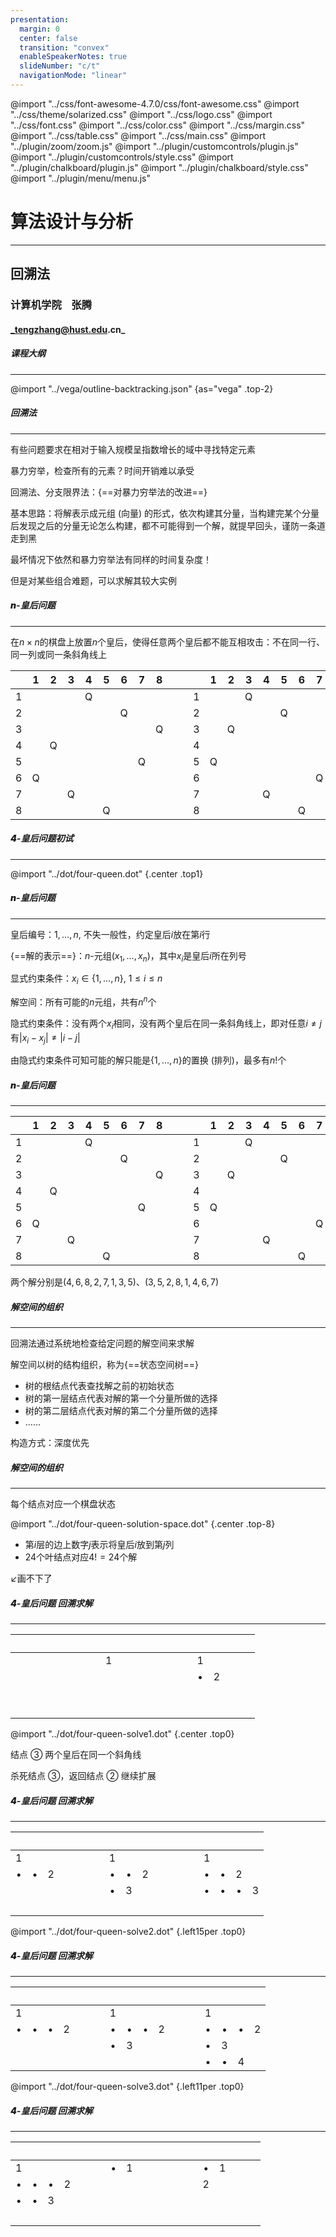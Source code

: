 ```yaml
---
presentation:
  margin: 0
  center: false
  transition: "convex"
  enableSpeakerNotes: true
  slideNumber: "c/t"
  navigationMode: "linear"
---
```


@import "../css/font-awesome-4.7.0/css/font-awesome.css"
@import "../css/theme/solarized.css"
@import "../css/logo.css"
@import "../css/font.css"
@import "../css/color.css"
@import "../css/margin.css"
@import "../css/table.css"
@import "../css/main.css"
@import "../plugin/zoom/zoom.js"
@import "../plugin/customcontrols/plugin.js"
@import "../plugin/customcontrols/style.css"
@import "../plugin/chalkboard/plugin.js"
@import "../plugin/chalkboard/style.css"
@import "../plugin/menu/menu.js"

<!-- slide id="front-page" data-notes="" -->

<div class="bottom20"></div>

# 算法设计与分析

<hr class="width70 center">

## 回溯法

<div class="bottom8"></div>

### 计算机学院 &nbsp;&nbsp; 张腾

#### _tengzhang@hust.edu.cn_

<!-- slide vertical=true data-notes="" -->

##### 课程大纲

---

@import "../vega/outline-backtracking.json" {as="vega" .top-2}

<!-- slide data-notes="" -->

##### 回溯法

---

有些问题要求在相对于输入规模呈指数增长的域中寻找特定元素

暴力穷举，检查所有的元素？时间开销难以承受

<div class="top2"></div>

回溯法、分支限界法：{==对暴力穷举法的改进==}

基本思路：将解表示成元组 (向量) 的形式，依次构建其分量，当构建完某个分量后发现之后的分量无论怎么构建，都不可能得到一个解，就提早回头，谨防一条道走到黑

<div class="top2"></div>

最坏情况下依然和暴力穷举法有同样的时间复杂度！

但是对某些组合难题，可以求解其较大实例

<!-- slide data-notes="" -->

##### <span style="font-weight:900">n</span>-皇后问题

---

在$n \times n$的棋盘上放置$n$个皇后，使得任意两个皇后都不能互相攻击：不在同一行、同一列或同一条斜角线上

<div class="top-2 tighttable row1-8-column2-9-fullborder row1-8-column13-20-fullborder">

| &zwnj; |   1    |   2    |   3    |   4    |   5    |   6    |   7    |   8    | &zwnj; | &zwnj; | &zwnj; |   1    |   2    |   3    |   4    |   5    |   6    |   7    |   8    |
| :----: | :----: | :----: | :----: | :----: | :----: | :----: | :----: | :----: | :----: | :----: | :----: | :----: | :----: | :----: | :----: | :----: | :----: | :----: | :----: |
|   1    | &zwnj; | &zwnj; | &zwnj; |   Q    | &zwnj; | &zwnj; | &zwnj; | &zwnj; | &zwnj; | &zwnj; |   1    | &zwnj; | &zwnj; |   Q    | &zwnj; | &zwnj; | &zwnj; | &zwnj; | &zwnj; |
|   2    | &zwnj; | &zwnj; | &zwnj; | &zwnj; | &zwnj; |   Q    | &zwnj; | &zwnj; | &zwnj; | &zwnj; |   2    | &zwnj; | &zwnj; | &zwnj; | &zwnj; |   Q    | &zwnj; | &zwnj; | &zwnj; |
|   3    | &zwnj; | &zwnj; | &zwnj; | &zwnj; | &zwnj; | &zwnj; | &zwnj; |   Q    | &zwnj; | &zwnj; |   3    | &zwnj; |   Q    | &zwnj; | &zwnj; | &zwnj; | &zwnj; | &zwnj; | &zwnj; |
|   4    | &zwnj; |   Q    | &zwnj; | &zwnj; | &zwnj; | &zwnj; | &zwnj; | &zwnj; | &zwnj; | &zwnj; |   4    | &zwnj; | &zwnj; | &zwnj; | &zwnj; | &zwnj; | &zwnj; | &zwnj; |   Q    |
|   5    | &zwnj; | &zwnj; | &zwnj; | &zwnj; | &zwnj; | &zwnj; |   Q    | &zwnj; | &zwnj; | &zwnj; |   5    |   Q    | &zwnj; | &zwnj; | &zwnj; | &zwnj; | &zwnj; | &zwnj; | &zwnj; |
|   6    |   Q    | &zwnj; | &zwnj; | &zwnj; | &zwnj; | &zwnj; | &zwnj; | &zwnj; | &zwnj; | &zwnj; |   6    | &zwnj; | &zwnj; | &zwnj; | &zwnj; | &zwnj; | &zwnj; |   Q    | &zwnj; |
|   7    | &zwnj; | &zwnj; |   Q    | &zwnj; | &zwnj; | &zwnj; | &zwnj; | &zwnj; | &zwnj; | &zwnj; |   7    | &zwnj; | &zwnj; | &zwnj; |   Q    | &zwnj; | &zwnj; | &zwnj; | &zwnj; |
|   8    | &zwnj; | &zwnj; | &zwnj; | &zwnj; |   Q    | &zwnj; | &zwnj; | &zwnj; | &zwnj; | &zwnj; |   8    | &zwnj; | &zwnj; | &zwnj; | &zwnj; | &zwnj; |   Q    | &zwnj; | &zwnj; |

</div>

<!-- slide vertical=true data-notes="" -->

##### <span style="font-weight:900">4</span>-皇后问题初试

---

@import "../dot/four-queen.dot" {.center .top1}

<!-- slide vertical=true data-notes="" -->

##### <span style="font-weight:900">n</span>-皇后问题

---

皇后编号：$1, \ldots, n$, 不失一般性，约定皇后$i$放在第$i$行

{==解的表示==}：$n$-元组$(x_1, \ldots, x_n)$，其中$x_i$是皇后$i$所在列号

显式约束条件：$x_i \in \{1, \ldots, n\}, ~ 1 \le i \le n$

解空间：所有可能的$n$元组，共有$n^n$个

隐式约束条件：没有两个$x_i$相同，没有两个皇后在同一条斜角线上，即对任意$i \ne j$有$|x_i - x_j| \ne |i - j|$

由隐式约束条件可知可能的解只能是$\{1, \ldots, n\}$的置换 (排列)，最多有$n!$个

<!-- slide vertical=true data-notes="" -->

##### <span style="font-weight:900">n</span>-皇后问题

---

<div class="top-2 tighttable row1-8-column2-9-fullborder row1-8-column13-20-fullborder">

| &zwnj; |   1    |   2    |   3    |   4    |   5    |   6    |   7    |   8    | &zwnj; | &zwnj; | &zwnj; |   1    |   2    |   3    |   4    |   5    |   6    |   7    |   8    |
| :----: | :----: | :----: | :----: | :----: | :----: | :----: | :----: | :----: | :----: | :----: | :----: | :----: | :----: | :----: | :----: | :----: | :----: | :----: | :----: |
|   1    | &zwnj; | &zwnj; | &zwnj; |   Q    | &zwnj; | &zwnj; | &zwnj; | &zwnj; | &zwnj; | &zwnj; |   1    | &zwnj; | &zwnj; |   Q    | &zwnj; | &zwnj; | &zwnj; | &zwnj; | &zwnj; |
|   2    | &zwnj; | &zwnj; | &zwnj; | &zwnj; | &zwnj; |   Q    | &zwnj; | &zwnj; | &zwnj; | &zwnj; |   2    | &zwnj; | &zwnj; | &zwnj; | &zwnj; |   Q    | &zwnj; | &zwnj; | &zwnj; |
|   3    | &zwnj; | &zwnj; | &zwnj; | &zwnj; | &zwnj; | &zwnj; | &zwnj; |   Q    | &zwnj; | &zwnj; |   3    | &zwnj; |   Q    | &zwnj; | &zwnj; | &zwnj; | &zwnj; | &zwnj; | &zwnj; |
|   4    | &zwnj; |   Q    | &zwnj; | &zwnj; | &zwnj; | &zwnj; | &zwnj; | &zwnj; | &zwnj; | &zwnj; |   4    | &zwnj; | &zwnj; | &zwnj; | &zwnj; | &zwnj; | &zwnj; | &zwnj; |   Q    |
|   5    | &zwnj; | &zwnj; | &zwnj; | &zwnj; | &zwnj; | &zwnj; |   Q    | &zwnj; | &zwnj; | &zwnj; |   5    |   Q    | &zwnj; | &zwnj; | &zwnj; | &zwnj; | &zwnj; | &zwnj; | &zwnj; |
|   6    |   Q    | &zwnj; | &zwnj; | &zwnj; | &zwnj; | &zwnj; | &zwnj; | &zwnj; | &zwnj; | &zwnj; |   6    | &zwnj; | &zwnj; | &zwnj; | &zwnj; | &zwnj; | &zwnj; |   Q    | &zwnj; |
|   7    | &zwnj; | &zwnj; |   Q    | &zwnj; | &zwnj; | &zwnj; | &zwnj; | &zwnj; | &zwnj; | &zwnj; |   7    | &zwnj; | &zwnj; | &zwnj; |   Q    | &zwnj; | &zwnj; | &zwnj; | &zwnj; |
|   8    | &zwnj; | &zwnj; | &zwnj; | &zwnj; |   Q    | &zwnj; | &zwnj; | &zwnj; | &zwnj; | &zwnj; |   8    | &zwnj; | &zwnj; | &zwnj; | &zwnj; | &zwnj; |   Q    | &zwnj; | &zwnj; |

</div>

两个解分别是$(4, 6, 8, 2, 7, 1, 3, 5)$、$(3, 5, 2, 8, 1, 4, 6, 7)$

<!-- slide data-notes="" -->

##### 解空间的组织

---

回溯法通过系统地检查给定问题的解空间来求解

解空间以树的结构组织，称为{==状态空间树==}

- 树的根结点代表查找解之前的初始状态
- 树的第一层结点代表对解的第一个分量所做的选择
- 树的第二层结点代表对解的第二个分量所做的选择
- ……

<div class="top2"></div>

构造方式：深度优先

<!-- slide vertical=true data-notes="" -->

##### 解空间的组织

---

每个结点对应一个棋盘状态

@import "../dot/four-queen-solution-space.dot" {.center .top-8}

<div class="top-1"></div>

- 第$i$层的边上数字$j$表示将皇后$i$放到第$j$列
- $24$个叶结点对应$4!=24$个解

<p class="left73per top-50per">↙画不下了</p>

<!-- slide data-notes="" -->

##### <span style="font-weight:900">4</span>-皇后问题 回溯求解

---

<div class="top-5 tighttable row0-4-column0-4-fullborder row0-4-column7-10-fullborder row0-4-column13-16-fullborder">

| &ensp; | &ensp; | &ensp; | &ensp; | &ensp; | &ensp; | &ensp; | &ensp; | &ensp; | &ensp; | &ensp; | &ensp; | &ensp; | &ensp; | &ensp; | &ensp; |
| :----: | :----: | :----: | :----: | :----: | :----: | :----: | :----: | :----: | :----: | :----: | :----: | :----: | :----: | :----: | :----: |
| &ensp; | &ensp; | &ensp; | &ensp; | &ensp; | &ensp; |   1    | &ensp; | &ensp; | &ensp; | &ensp; | &ensp; |   1    | &ensp; | &ensp; | &ensp; |
| &ensp; | &ensp; | &ensp; | &ensp; | &ensp; | &ensp; | &ensp; | &ensp; | &ensp; | &ensp; | &ensp; | &ensp; |   •    |   2    | &ensp; | &ensp; |
| &ensp; | &ensp; | &ensp; | &ensp; | &ensp; | &ensp; | &ensp; | &ensp; | &ensp; | &ensp; | &ensp; | &ensp; | &ensp; | &ensp; | &ensp; | &ensp; |
| &ensp; | &ensp; | &ensp; | &ensp; | &ensp; | &ensp; | &ensp; | &ensp; | &ensp; | &ensp; | &ensp; | &ensp; | &ensp; | &ensp; | &ensp; | &ensp; |

</div>

@import "../dot/four-queen-solve1.dot" {.center .top0}

<div class="top-12"></div>

结点 ③ 两个皇后在同一个斜角线

<div class="top-2"></div>

杀死结点 ③，返回结点 ② 继续扩展

<!-- slide vertical=true data-notes="" -->

##### <span style="font-weight:900">4</span>-皇后问题 回溯求解

---

<div class="top-5 tighttable row0-4-column0-4-fullborder row0-4-column7-10-fullborder row0-4-column13-16-fullborder">

| &ensp; | &ensp; | &ensp; | &ensp; | &ensp; | &ensp; | &ensp; | &ensp; | &ensp; | &ensp; | &ensp; | &ensp; | &ensp; | &ensp; | &ensp; | &ensp; |
| :----: | :----: | :----: | :----: | :----: | :----: | :----: | :----: | :----: | :----: | :----: | :----: | :----: | :----: | :----: | :----: |
|   1    | &ensp; | &ensp; | &ensp; | &ensp; | &ensp; |   1    | &ensp; | &ensp; | &ensp; | &ensp; | &ensp; |   1    | &ensp; | &ensp; | &ensp; |
|   •    |   •    |   2    | &ensp; | &ensp; | &ensp; |   •    |   •    |   2    | &ensp; | &ensp; | &ensp; |   •    |   •    |   2    | &ensp; |
| &ensp; | &ensp; | &ensp; | &ensp; | &ensp; | &ensp; |   •    |   3    | &ensp; | &ensp; | &ensp; | &ensp; |   •    |   •    |   •    |   3    |
| &ensp; | &ensp; | &ensp; | &ensp; | &ensp; | &ensp; | &ensp; | &ensp; | &ensp; | &ensp; | &ensp; | &ensp; | &ensp; | &ensp; | &ensp; | &ensp; |

</div>

@import "../dot/four-queen-solve2.dot" {.left15per .top0}

<!-- slide vertical=true data-notes="" -->

##### <span style="font-weight:900">4</span>-皇后问题 回溯求解

---

<div class="top-5 tighttable row0-4-column0-4-fullborder row0-4-column7-10-fullborder row0-4-column13-16-fullborder">

| &ensp; | &ensp; | &ensp; | &ensp; | &ensp; | &ensp; | &ensp; | &ensp; | &ensp; | &ensp; | &ensp; | &ensp; | &ensp; | &ensp; | &ensp; | &ensp; |
| :----: | :----: | :----: | :----: | :----: | :----: | :----: | :----: | :----: | :----: | :----: | :----: | :----: | :----: | :----: | :----: |
|   1    | &ensp; | &ensp; | &ensp; | &ensp; | &ensp; |   1    | &ensp; | &ensp; | &ensp; | &ensp; | &ensp; |   1    | &ensp; | &ensp; | &ensp; |
|   •    |   •    |   •    |   2    | &ensp; | &ensp; |   •    |   •    |   •    |   2    | &ensp; | &ensp; |   •    |   •    |   •    |   2    |
| &ensp; | &ensp; | &ensp; | &ensp; | &ensp; | &ensp; |   •    |   3    | &ensp; | &ensp; | &ensp; | &ensp; |   •    |   3    | &ensp; | &ensp; |
| &ensp; | &ensp; | &ensp; | &ensp; | &ensp; | &ensp; | &ensp; | &ensp; | &ensp; | &ensp; | &ensp; | &ensp; |   •    |   •    |   4    | &ensp; |

</div>

@import "../dot/four-queen-solve3.dot" {.left11per .top0}

<!-- slide vertical=true data-notes="" -->

##### <span style="font-weight:900">4</span>-皇后问题 回溯求解

---

<div class="top-5 tighttable row0-4-column0-4-fullborder row0-4-column7-10-fullborder row0-4-column13-16-fullborder">

| &ensp; | &ensp; | &ensp; | &ensp; | &ensp; | &ensp; | &ensp; | &ensp; | &ensp; | &ensp; | &ensp; | &ensp; | &ensp; | &ensp; | &ensp; | &ensp; |
| :----: | :----: | :----: | :----: | :----: | :----: | :----: | :----: | :----: | :----: | :----: | :----: | :----: | :----: | :----: | :----: |
|   1    | &ensp; | &ensp; | &ensp; | &ensp; | &ensp; |   •    |   1    | &ensp; | &ensp; | &ensp; | &ensp; |   •    |   1    | &ensp; | &ensp; |
|   •    |   •    |   •    |   2    | &ensp; | &ensp; | &ensp; | &ensp; | &ensp; | &ensp; | &ensp; | &ensp; |   2    | &ensp; | &ensp; | &ensp; |
|   •    |   •    |   3    | &ensp; | &ensp; | &ensp; | &ensp; | &ensp; | &ensp; | &ensp; | &ensp; | &ensp; | &ensp; | &ensp; | &ensp; | &ensp; |
| &ensp; | &ensp; | &ensp; | &ensp; | &ensp; | &ensp; | &ensp; | &ensp; | &ensp; | &ensp; | &ensp; | &ensp; | &ensp; | &ensp; | &ensp; | &ensp; |

</div>
